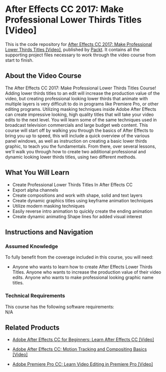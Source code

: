 


# After Effects CC 2017: Make Professional Lower Thirds Titles [Video]
This is the code repository for [After Effects CC 2017: Make Professional Lower Thirds Titles [Video]](https://www.packtpub.com/application-development/after-effects-cc-2017-make-professional-lower-thirds-titles-video), published by [Packt](https://www.packtpub.com/?utm_source=github). It contains all the supporting project files necessary to work through the video course from start to finish.
## About the Video Course
The After Effects CC 2017: Make Professional Lower Thirds Titles Course! Adding lower thirds titles to an edit will increase the production value of the video, but creating professional looking lower thirds that animate with multiple layers is very difficult to do in programs like Premiere Pro, or other editing programs. Utilizing masking techniques inside Adobe After Effects can create impressive looking, high quality titles that will take your video edits to the next level. You will learn some of the same techniques used in broadcast television commercials and large budget web content. This course will start off by walking you through the basics of After Effects to bring you up to speed, this will include a quick overview of the various panel windows, as well as instruction on creating a basic lower thirds graphic, to teach you the fundamentals. From there, over several lessons, we'll walk you through how to create two additional professional and dynamic looking lower thirds titles, using two different methods.

<H2>What You Will Learn</H2>
<DIV class=book-info-will-learn-text>
<UL>
<LI> Create Professional Lower Thirds Titles In After Effects CC</LI>
<LI> Export alpha channels</LI>
<LI> Create compositions and work with shape, solid and text layers</LI>
<LI> Create dynamic graphics titles using keyframe animation techniques</LI>
<LI> Utilize modern masking techniques</LI>
<LI> Easily reverse intro animation to quickly create the ending animation</LI>
<LI> Create dynamic animating Shape lines for added visual interest</LI>
</UL></DIV>

## Instructions and Navigation
### Assumed Knowledge
To fully benefit from the coverage included in this course, you will need:<br/>
<DIV class=book-info-will-learn-text>
<UL>
<LI> Anyone who wants to learn how to create After Effects Lower Thirds Titles. Anyone who wants to increase the production value of their video edits. Anyone who wants to make professional looking graphic name titles.</LI>
</UL>
<DIV>

### Technical Requirements
This course has the following software requirements:<br/>
N/A

## Related Products
* [Adobe After Effects CC for Beginners: Learn After Effects CC [Video]](https://www.packtpub.com/application-development/adobe-after-effects-cc-beginners-learn-after-effects-cc-video)

* [Adobe After Effects CC: Motion Tracking and Compositing Basics [Video]](https://www.packtpub.com/application-development/adobe-after-effects-cc-motion-tracking-and-compositing-basics-video)

* [Adobe Premiere Pro CC: Learn Video Editing in Premiere Pro [Video]](https://www.packtpub.com/application-development/adobe-premiere-pro-cc-learn-video-editing-premiere-pro-video)
